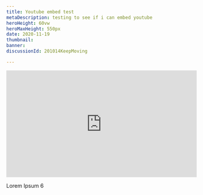 ```yaml
---
title: Youtube embed test
metaDescription: testing to see if i can embed youtube
heroHeight: 60vw
heroMaxHeight: 550px
date: 2020-11-19
thumbnail: 
banner:
discussionId: 201014KeepMoving

---
```


<style>.embed-container { position: relative; padding-bottom: 56.25%; height: 0; overflow: hidden; max-width: 100%; } .embed-container iframe, .embed-container object, .embed-container embed { position: absolute; top: 0; left: 0; width: 100%; height: 100%; }</style><div class='embed-container'><iframe src='https://www.youtube.com/embed//dOgyJjrgato' frameborder='0' allowfullscreen></iframe></div>

Lorem Ipsum 6
